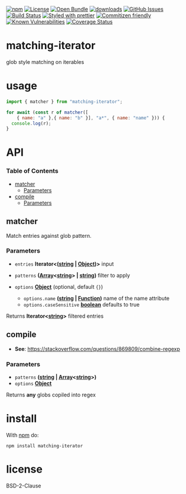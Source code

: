 [![npm](https://img.shields.io/npm/v/matching-iterator.svg)](https://www.npmjs.com/package/matching-iterator)
[![License](https://img.shields.io/badge/License-BSD%203--Clause-blue.svg)](https://opensource.org/licenses/BSD-3-Clause)
[![Open Bundle](https://bundlejs.com/badge-light.svg)](https://bundlejs.com/?q=matching-iterator)
[![downloads](http://img.shields.io/npm/dm/matching-iterator.svg?style=flat-square)](https://npmjs.org/package/matching-iterator)
[![GitHub Issues](https://img.shields.io/github/issues/arlac77/matching-iterator.svg?style=flat-square)](https://github.com/arlac77/matching-iterator/issues)
[![Build Status](https://img.shields.io/endpoint.svg?url=https%3A%2F%2Factions-badge.atrox.dev%2Farlac77%2Fmatching-iterator%2Fbadge\&style=flat)](https://actions-badge.atrox.dev/arlac77/matching-iterator/goto)
[![Styled with prettier](https://img.shields.io/badge/styled_with-prettier-ff69b4.svg)](https://github.com/prettier/prettier)
[![Commitizen friendly](https://img.shields.io/badge/commitizen-friendly-brightgreen.svg)](http://commitizen.github.io/cz-cli/)
[![Known Vulnerabilities](https://snyk.io/test/github/arlac77/matching-iterator/badge.svg)](https://snyk.io/test/github/arlac77/matching-iterator)
[![Coverage Status](https://coveralls.io/repos/arlac77/matching-iterator/badge.svg)](https://coveralls.io/github/arlac77/matching-iterator)

# matching-iterator

glob style matching on iterables

# usage

```js
import { matcher } from "matching-iterator";

for await (const r of matcher([
    { name: "a" },{ name: "b" }], "a*", { name: "name" })) {
  console.log(r);
}
```

# API

<!-- Generated by documentation.js. Update this documentation by updating the source code. -->

### Table of Contents

*   [matcher](#matcher)
    *   [Parameters](#parameters)
*   [compile](#compile)
    *   [Parameters](#parameters-1)

## matcher

Match entries against glob pattern.

### Parameters

*   `entries` **Iterator<([string](https://developer.mozilla.org/docs/Web/JavaScript/Reference/Global_Objects/String) | [Object](https://developer.mozilla.org/docs/Web/JavaScript/Reference/Global_Objects/Object))>** input
*   `patterns` **([Array](https://developer.mozilla.org/docs/Web/JavaScript/Reference/Global_Objects/Array)<[string](https://developer.mozilla.org/docs/Web/JavaScript/Reference/Global_Objects/String)> | [string](https://developer.mozilla.org/docs/Web/JavaScript/Reference/Global_Objects/String))** filter to apply
*   `options` **[Object](https://developer.mozilla.org/docs/Web/JavaScript/Reference/Global_Objects/Object)**  (optional, default `{}`)

    *   `options.name` **([string](https://developer.mozilla.org/docs/Web/JavaScript/Reference/Global_Objects/String) | [Function](https://developer.mozilla.org/docs/Web/JavaScript/Reference/Statements/function))** name of the name attribute
    *   `options.caseSensitive` **[boolean](https://developer.mozilla.org/docs/Web/JavaScript/Reference/Global_Objects/Boolean)** defaults to true

Returns **Iterator<[string](https://developer.mozilla.org/docs/Web/JavaScript/Reference/Global_Objects/String)>** filtered entries

## compile

*   **See**: <https://stackoverflow.com/questions/869809/combine-regexp>

### Parameters

*   `patterns` **([string](https://developer.mozilla.org/docs/Web/JavaScript/Reference/Global_Objects/String) | [Array](https://developer.mozilla.org/docs/Web/JavaScript/Reference/Global_Objects/Array)<[string](https://developer.mozilla.org/docs/Web/JavaScript/Reference/Global_Objects/String)>)**&#x20;
*   `options` **[Object](https://developer.mozilla.org/docs/Web/JavaScript/Reference/Global_Objects/Object)**&#x20;

Returns **any** globs copiled into regex

# install

With [npm](http://npmjs.org) do:

```shell
npm install matching-iterator
```

# license

BSD-2-Clause
